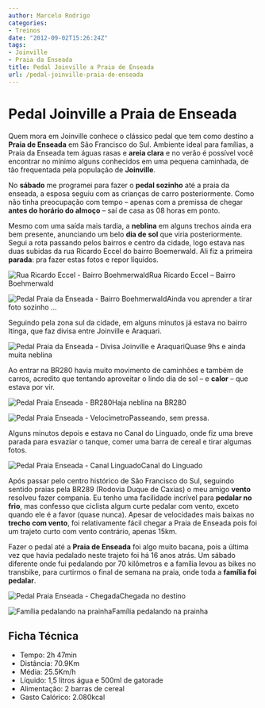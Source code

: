 ```yaml
---
author: Marcelo Rodrigo
categories:
- Treinos
date: "2012-09-02T15:26:24Z"
tags:
- Joinville
- Praia da Enseada
title: Pedal Joinville a Praia de Enseada
url: /pedal-joinville-praia-de-enseada
---
```

# Pedal Joinville a Praia de Enseada

Quem mora em Joinville conhece o clássico pedal que tem como destino a **Praia de Enseada** em São Francisco do Sul. Ambiente ideal para famílias, a Praia da Enseada tem águas rasas e **areia clara** e no verão é possível você encontrar no mínimo alguns conhecidos em uma pequena caminhada, de tão frequentada pela população de **Joinville**.

No **sábado** me programei para fazer o **pedal sozinho** até a praia da enseada, a esposa seguiu com as crianças de carro posteriormente. Como não tinha preocupação com tempo – apenas com a premissa de chegar **antes do horário do almoço** – saí de casa as 08 horas em ponto.

Mesmo com uma saída mais tardia, a **neblina** em alguns trechos ainda era bem presente, anunciando um belo **dia de sol** que viria posteriormente. Segui a rota passando pelos bairros e centro da cidade, logo estava nas duas subidas da rua Ricardo Eccel do bairro Boemerwald. Ali fiz a primeira **parada**: pra fazer estas fotos e repor líquidos.

![Rua Ricardo Eccel - Bairro Boehmerwald](/images/2012/SAM_2117.webp "Rua Ricardo Eccel - Bairro Boehmerwald")Rua Ricardo Eccel – Bairro Boehmerwald

![Pedal Praia da Enseada - Bairro Boehmerwald](/images/2012/SAM_2124.webp "Pedal Praia da Enseada - Bairro Boehmerwald")Ainda vou aprender a tirar foto sozinho …

Seguindo pela zona sul da cidade, em alguns minutos já estava no bairro Itinga, que faz divisa entre Joinville e Araquari.

![Pedal Praia da Enseada - Divisa Joinville e Araquari](/images/2012/SAM_2126.webp "Pedal Praia da Enseada - Divisa Joinville e Araquari")Quase 9hs e ainda muita neblina

Ao entrar na BR280 havia muito movimento de caminhões e também de carros, acredito que tentando aproveitar o lindo dia de sol – e **calor** – que estava por vir.

![Pedal Praia Enseada - BR280](/images/2012/SAM_2128.webp "Pedal Praia Enseada - BR280")Haja neblina na BR280

![Pedal Praia Enseada - Velocímetro](/images/2012/SAM_2132.webp "Pedal Praia Enseada - Velocímetro")Passeando, sem pressa.

Alguns minutos depois e estava no Canal do Linguado, onde fiz uma breve parada para esvaziar o tanque, comer uma barra de cereal e tirar algumas fotos.

![Pedal Praia Enseada - Canal Linguado](/images/2012/SAM_2144.webp "Pedal Praia Enseada - Canal Linguado")Canal do Linguado

Após passar pelo centro histórico de São Francisco do Sul, seguindo sentido praias pela BR289 (Rodovia Duque de Caxias) o meu amigo **vento** resolveu fazer compania. Eu tenho uma facilidade incrível para **pedalar no frio**, mas confesso que ciclista algum curte pedalar com vento, exceto quando ele é a favor (quase nunca). Apesar de velocidades mais baixas no **trecho com vento**, foi relativamente fácil chegar a Praia de Enseada pois foi um trajeto curto com vento contrário, apenas 15km.

Fazer o pedal até a **Praia de Enseada** foi algo muito bacana, pois a última vez que havia pedalado neste trajeto foi há 16 anos atrás. Um sábado diferente onde fui pedalando por 70 kilômetros e a família levou as bikes no transbike, para curtirmos o final de semana na praia, onde toda a **família foi pedalar**.

![Pedal Praia Enseada - Chegada](/images/2012/SAM_2164.webp "Pedal Praia Enseada - Chegada")Chegada no destino

![Família pedalando na prainha](/images/2012/SAM_21701.webp "Família pedalando na prainha")Família pedalando na prainha

## Ficha Técnica

- Tempo: 2h 47min
- Distância: 70.9Km
- Média: 25.5Km/h
- Líquido: 1,5 litros água e 500ml de gatorade
- Alimentação: 2 barras de cereal
- Gasto Calórico: 2.080kcal